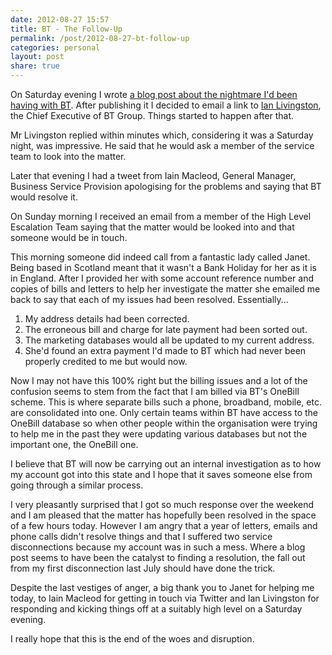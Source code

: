 ```yaml
---
date: 2012-08-27 15:57
title: BT - The Follow-Up
permalink: /post/2012-08-27-bt-follow-up
categories: personal
layout: post
share: true
---
```


On Saturday evening I wrote [a blog post about the nightmare I'd been having with BT](https://swwritings.com/post/2012-08-25-the-disgrace-that-is-bt). After publishing it I decided to email a link to [Ian Livingston](http://en.wikipedia.org/wiki/Ian_Livingston), the Chief Executive of BT Group. Things started to happen after that.

Mr Livingston replied within minutes which, considering it was a Saturday night, was impressive. He said that he would ask a member of the service team to look into the matter.

Later that evening I had a tweet from Iain Macleod, General Manager, Business Service Provision apologising for the problems and saying that BT would resolve it.

On Sunday morning I received an email from a member of the High Level Escalation Team saying that the matter would be looked into and that someone would be in touch.

This morning someone did indeed call from a fantastic lady called Janet. Being based in Scotland meant that it wasn't a Bank Holiday for her as it is in England. After I provided her with some account reference number and copies of bills and letters to help her investigate the matter she emailed me back to say that each of my issues had been resolved. Essentially...

1. My address details had been corrected.
2. The erroneous bill and charge for late payment had been sorted out.
3. The marketing databases would all be updated to my current address.
4. She'd found an extra payment I'd made to BT which had never been properly credited to me but would now.

Now I may not have this 100% right but the billing issues and a lot of the confusion seems to stem from the fact that I am billed via BT's OneBill scheme. This is where separate bills such a phone, broadband, mobile, etc. are consolidated into one. Only certain teams within BT have access to the OneBill database so when other people within the organisation were trying to help me in the past they were updating various databases but not the important one, the OneBill one.

I believe that BT will now be carrying out an internal investigation as to how my account got into this state and I hope that it saves someone else from going through a similar process.

I very pleasantly surprised that I got so much response over the weekend and I am pleased that the matter has hopefully been resolved in the space of a few hours today. However I am angry that a year of letters, emails and phone calls didn't resolve things and that I suffered two service disconnections because my account was in such a mess. Where a blog post seems to have been the catalyst to finding a resolution, the fall out from my first disconnection last July should have done the trick.

Despite the last vestiges of anger, a big thank you to Janet for helping me today, to Iain Macleod for getting in touch via Twitter and Ian Livingston for responding and kicking things off at a suitably high level on a Saturday evening.

I really hope that this is the end of the woes and disruption.

